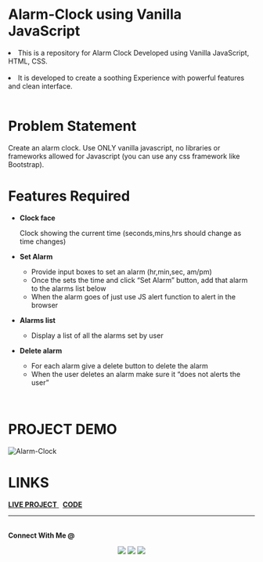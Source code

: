 # Alarm-Clock using Vanilla JavaScript

<li>This is a repository for Alarm Clock Developed using Vanilla JavaScript, HTML, CSS.</li>
<br>
<li> It is developed to create a soothing Experience with powerful features and clean interface.</li>
<br>

# Problem Statement

Create an alarm clock. Use ONLY vanilla javascript, no libraries or frameworks allowed for Javascript (you can use any css framework like Bootstrap).
<br>

# Features Required

- <b>Clock face</b><br>

  Clock showing the current time (seconds,mins,hrs should change as time changes)

- <b>Set Alarm</b> <br>

  - Provide input boxes to set an alarm (hr,min,sec, am/pm)
  - Once the sets the time and click “Set Alarm” button, add that alarm to the alarms list below
  - When the alarm goes of just use JS alert function to alert in the browser

- <b>Alarms list</b> <br>

  - Display a list of all the alarms set by user

- <b>Delete alarm</b> <br>
  - For each alarm give a delete button to delete the alarm
  - When the user deletes an alarm make sure it “does not alerts the user”

<br>

# PROJECT DEMO
![Alarm-Clock](https://github.com/pratiksha23-github/AlarmClock/assets/85682428/430b1bcf-5499-471a-89d1-dd2168d816eb)


# LINKS

<a href = "https://cn-alarm-clock.netlify.app/"> <b>LIVE PROJECT</b> </a> &nbsp; <a href = "https://github.com/pratiksha23-github/AlarmClock"> <b>CODE</b> </a> <br>

---

<br>
<strong>Connect With Me @</strong>

<p align="center">
<a href="https://pratiksha-portfolio-website.netlify.app/"><img src="https://img.shields.io/badge/-Portfolio-3423A6?style=flat&logo=Google-Chrome&logoColor=white"/></a>
<a href="https://www.linkedin.com/in/pratiksha-g-6468381a9/"><img src="https://img.shields.io/badge/-Pratiksha%20Ghadge-0077B5?style=flat&logo=Linkedin&logoColor=white"/></a>
<a href="mailto:ghadgepratiksha23@gmail.com"><img src="https://img.shields.io/badge/-ghadgepratiska23@gmail.com-D14836?style=flat&logo=Gmail&logoColor=white"/></a>

</p>
